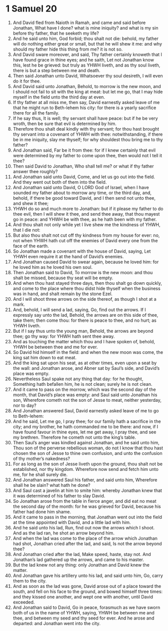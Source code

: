 ﻿# 1 Samuel  20
1. And David fled from Naioth in Ramah, and came and said before Jonathan, What have I done? what is mine iniquity? and what is my sin before thy father, that he seeketh my life? 
2. And he said unto him, God forbid; thou shalt not die: behold, my father will do nothing either great or small, but that he will shew it me: and why should my father hide this thing from me? it is not so. 
3. And David sware moreover, and said, Thy father certainly knoweth that I have found grace in thine eyes; and he saith, Let not Jonathan know this, lest he be grieved: but truly as YHWH liveth, and as thy soul liveth, there is but a step between me and death. 
4. Then said Jonathan unto David, Whatsoever thy soul desireth, I will even do it for thee. 
5. And David said unto Jonathan, Behold, to morrow is the new moon, and I should not fail to sit with the king at meat: but let me go, that I may hide myself in the field unto the third day at even. 
6. If thy father at all miss me, then say, David earnestly asked leave of me that he might run to Beth-lehem his city: for there is a yearly sacrifice there for all the family. 
7. If he say thus, It is well; thy servant shall have peace: but if he be very wroth, then be sure that evil is determined by him. 
8. Therefore thou shalt deal kindly with thy servant; for thou hast brought thy servant into a covenant of YHWH with thee: notwithstanding, if there be in me iniquity, slay me thyself; for why shouldest thou bring me to thy father? 
9. And Jonathan said, Far be it from thee: for if I knew certainly that evil were determined by my father to come upon thee, then would not I tell it thee? 
10. Then said David to Jonathan, Who shall tell me? or what if thy father answer thee roughly? 
11.  And Jonathan said unto David, Come, and let us go out into the field. And they went out both of them into the field. 
12. And Jonathan said unto David, O LORD God of Israel, when I have sounded my father about to morrow any time, or the third day, and, behold, if there be good toward David, and I then send not unto thee, and shew it thee; 
13. YHWH do so and much more to Jonathan: but if it please my father to do thee evil, then I will shew it thee, and send thee away, that thou mayest go in peace: and YHWH be with thee, as he hath been with my father. 
14. And thou shalt not only while yet I live shew me the kindness of YHWH, that I die not: 
15. But also thou shalt not cut off thy kindness from my house for ever: no, not when YHWH hath cut off the enemies of David every one from the face of the earth. 
16. So Jonathan made a covenant with the house of David, saying, Let YHWH even require it at the hand of David’s enemies. 
17. And Jonathan caused David to swear again, because he loved him: for he loved him as he loved his own soul. 
18. Then Jonathan said to David, To morrow is the new moon: and thou shalt be missed, because thy seat will be empty. 
19. And when thou hast stayed three days, then thou shalt go down quickly, and come to the place where thou didst hide thyself when the business was in hand, and shalt remain by the stone Ezel. 
20. And I will shoot three arrows on the side thereof, as though I shot at a mark. 
21. And, behold, I will send a lad, saying, Go, find out the arrows. If I expressly say unto the lad, Behold, the arrows are on this side of thee, take them; then come thou: for there is peace to thee, and no hurt; as YHWH liveth. 
22. But if I say thus unto the young man, Behold, the arrows are beyond thee; go thy way: for YHWH hath sent thee away. 
23. And as touching the matter which thou and I have spoken of, behold, YHWH be between thee and me for ever. 
24.  So David hid himself in the field: and when the new moon was come, the king sat him down to eat meat. 
25. And the king sat upon his seat, as at other times, even upon a seat by the wall: and Jonathan arose, and Abner sat by Saul’s side, and David’s place was empty. 
26. Nevertheless Saul spake not any thing that day: for he thought, Something hath befallen him, he is not clean; surely he is not clean. 
27. And it came to pass on the morrow, which was the second day of the month, that David’s place was empty: and Saul said unto Jonathan his son, Wherefore cometh not the son of Jesse to meat, neither yesterday, nor to day? 
28. And Jonathan answered Saul, David earnestly asked leave of me to go to Beth-lehem: 
29. And he said, Let me go, I pray thee; for our family hath a sacrifice in the city; and my brother, he hath commanded me to be there: and now, if I have found favour in thine eyes, let me get away, I pray thee, and see my brethren. Therefore he cometh not unto the king’s table. 
30. Then Saul’s anger was kindled against Jonathan, and he said unto him, Thou son of the perverse rebellious woman, do not I know that thou hast chosen the son of Jesse to thine own confusion, and unto the confusion of thy mother’s nakedness? 
31. For as long as the son of Jesse liveth upon the ground, thou shalt not be established, nor thy kingdom. Wherefore now send and fetch him unto me, for he shall surely die. 
32. And Jonathan answered Saul his father, and said unto him, Wherefore shall he be slain? what hath he done? 
33. And Saul cast a javelin at him to smite him: whereby Jonathan knew that it was determined of his father to slay David. 
34. So Jonathan arose from the table in fierce anger, and did eat no meat the second day of the month: for he was grieved for David, because his father had done him shame. 
35.  And it came to pass in the morning, that Jonathan went out into the field at the time appointed with David, and a little lad with him. 
36. And he said unto his lad, Run, find out now the arrows which I shoot. And as the lad ran, he shot an arrow beyond him. 
37. And when the lad was come to the place of the arrow which Jonathan had shot, Jonathan cried after the lad, and said, Is not the arrow beyond thee? 
38. And Jonathan cried after the lad, Make speed, haste, stay not. And Jonathan’s lad gathered up the arrows, and came to his master. 
39. But the lad knew not any thing: only Jonathan and David knew the matter. 
40. And Jonathan gave his artillery unto his lad, and said unto him, Go, carry them to the city. 
41.  And as soon as the lad was gone, David arose out of a place toward the south, and fell on his face to the ground, and bowed himself three times: and they kissed one another, and wept one with another, until David exceeded. 
42. And Jonathan said to David, Go in peace, forasmuch as we have sworn both of us in the name of YHWH, saying, YHWH be between me and thee, and between my seed and thy seed for ever. And he arose and departed: and Jonathan went into the city. 
